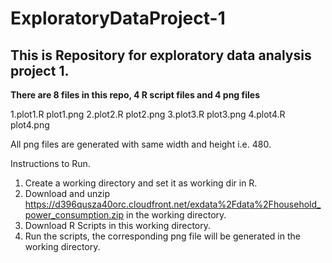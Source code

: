 ExploratoryDataProject-1
========================

This is Repository for exploratory data analysis project 1.
-------------------------------
**There are 8 files in this repo, 4 R script files and 4 png files**

1.plot1.R		        plot1.png
2.plot2.R		        plot2.png
3.plot3.R	            plot3.png
4.plot4.R			    plot4.png

All png files are generated with same width and height i.e. 480.

Instructions to Run.

1. Create a working directory and set it as working dir in R.
2. Download and unzip https://d396qusza40orc.cloudfront.net/exdata%2Fdata%2Fhousehold_power_consumption.zip in the working directory.
3. Download R Scripts in this working directory.
4. Run the scripts, the corresponding png file will be generated in the working directory.
